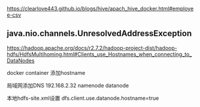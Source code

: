 <https://clearlove443.github.io/blogs/hive/apach_hive_docker.html#employee-csv>

## java.nio.channels.UnresolvedAddressException

<https://hadoop.apache.org/docs/r2.7.2/hadoop-project-dist/hadoop-hdfs/HdfsMultihoming.html#Clients_use_Hostnames_when_connecting_to_DataNodes>

docker container 添加hostname

局域网添加DNS
192.168.2.32 namenode datanode

本地hdfs-site.xml设置
dfs.client.use.datanode.hostname=true
